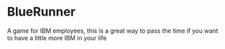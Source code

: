 # BlueRunner
A game for IBM employees, this is a great way to pass the time if you want to have a little more IBM in your life
